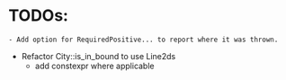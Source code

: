 # TODOs:
	- Add option for RequiredPositive... to report where it was thrown.
  - Refactor City::is_in_bound to use Line2ds
 	- add constexpr where applicable
